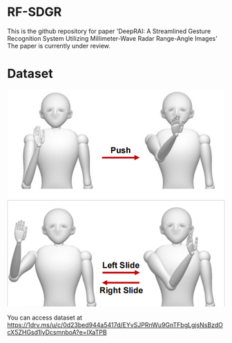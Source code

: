 # RF-SDGR
This is the github repository for paper 'DeepRAI: A Streamlined Gesture Recognition System Utilizing Millimeter-Wave Radar Range-Angle Images'
The paper is currently under review.

# Dataset

![push](https://github.com/DBD-HC/ges_learning/blob/master/figs/f_push.png)
![slide](https://github.com/DBD-HC/ges_learning/blob/master/figs/f_slide.png)

You can access dataset at https://1drv.ms/u/c/0d23bed944a5417d/EYvSJPRnWu9GnTFbgLgjsNsBzdOcX5ZHGsd1lyDcsmnboA?e=IXaTPB


